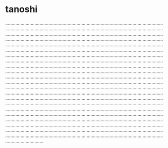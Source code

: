 # tanoshi

......................................................................................................................................................................................................................................................................................................................................................................................................................................................................................................................................................................................................................................................................................................................................................................................................................................................................................................................................................................................................................................................................................................................................................................................................................................................................................................................................................................................................................................................................................................................................................................................................................................................................................................................................................................................................................................................................................................................................................................................................................................................................................................................................................................................................................................................................................................................................................................................................................................................................................................................................................................................................................................................................................................................................................................................................................................................................